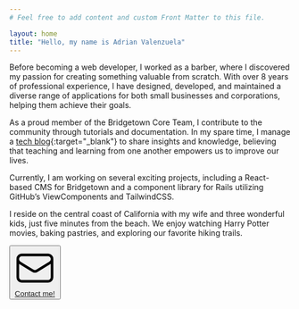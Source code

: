 ```yaml
---
# Feel free to add content and custom Front Matter to this file.

layout: home
title: "Hello, my name is Adrian Valenzuela"
---
```


Before becoming a web developer, I worked as a barber, where I discovered my passion for creating something valuable from scratch. With over 8 years of professional experience, I have designed, developed, and maintained a diverse range of applications for both small businesses and corporations, helping them achieve their goals.

As a proud member of the Bridgetown Core Team, I contribute to the community through tutorials and documentation. In my spare time, I manage a <span class="text-rose-500 border-b border-rose-500">[tech blog](https://mugenruby.com){:target="_blank"}</span> to share insights and knowledge, believing that teaching and learning from one another empowers us to improve our lives.

Currently, I am working on several exciting projects, including a React-based CMS for Bridgetown and a component library for Rails utilizing GitHub’s ViewComponents and TailwindCSS.

I reside on the central coast of California with my wife and three wonderful kids, just five minutes from the beach. We enjoy watching Harry Potter movies, baking pastries, and exploring our favorite hiking trails. 

<span class="py-4 inline-block">
    <button class="group py-2 px-4 text-stone-100 bg-sky-700 border border-stone-800 uppercase text-sm font-bold hover:border-sky-600 hover:bg-sky-600 flex items-center space-x-2 drop-shadow hover:drop-shadow-lg">
        <svg xmlns="http://www.w3.org/2000/svg" fill="none" viewBox="0 0 24 24" stroke-width="1.5" stroke="currentColor" class="w-6 h-6 group-hover:-rotate-12">
          <path stroke-linecap="round" stroke-linejoin="round" d="M21.75 6.75v10.5a2.25 2.25 0 01-2.25 2.25h-15a2.25 2.25 0 01-2.25-2.25V6.75m19.5 0A2.25 2.25 0 0019.5 4.5h-15a2.25 2.25 0 00-2.25 2.25m19.5 0v.243a2.25 2.25 0 01-1.07 1.916l-7.5 4.615a2.25 2.25 0 01-2.36 0L3.32 8.91a2.25 2.25 0 01-1.07-1.916V6.75" />
        </svg>
        <a href="mailto:adrianvalenz.web@gmail.com?subject=Hi!, I'm emailing you from your site link" onclick="window.fathom.trackGoal('0RJUKGMM', 0);">Contact me!</a>
    </button>
</span>

